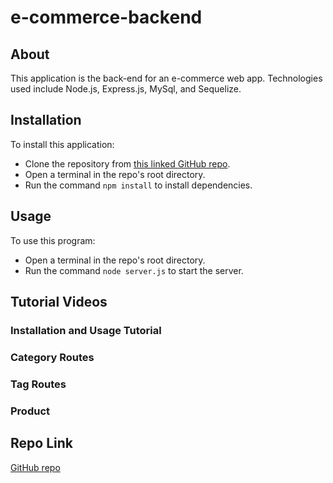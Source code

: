 # e-commerce-backend

## About

This application is the back-end for an e-commerce web app. Technologies used include Node.js, Express.js, MySql, and Sequelize.

## Installation

To install this application:

- Clone the repository from [this linked GitHub repo](https://github.com/dolcebasstrombone/e-commerce-backend).
- Open a terminal in the repo's root directory.
- Run the command `npm install` to install dependencies.

## Usage

To use this program:

- Open a terminal in the repo's root directory.
- Run the command `node server.js` to start the server.

## Tutorial Videos

### Installation and Usage Tutorial

### Category Routes

### Tag Routes

### Product

## Repo Link
[GitHub repo](https://github.com/dolcebasstrombone/e-commerce-backend)
